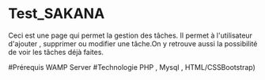 # Test_SAKANA 
   Ceci est une page qui permet la gestion des tâches.
   Il permet à l'utilisateur d'ajouter  , supprimer ou modifier une tâche.On y retrouve aussi la possibilité de voir les tâches déjà faites.

#Prérequis
   WAMP Server
#Technologie
   PHP , Mysql , HTML/CSSBootstrap)

